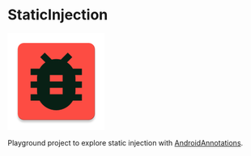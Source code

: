 # StaticInjection

![Launcher icon](app/src/main/res/mipmap-xxxhdpi/ic_launcher.png)

Playground project to explore static injection with [AndroidAnnotations][androidannotations].


[androidannotations]: https://github.com/androidannotations/androidannotations
